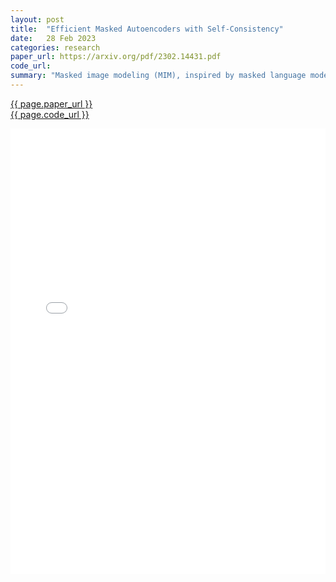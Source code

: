 ```yaml
---
layout: post
title:  "Efficient Masked Autoencoders with Self-Consistency"
date:   28 Feb 2023
categories: research
paper_url: https://arxiv.org/pdf/2302.14431.pdf
code_url: 
summary: "Masked image modeling (MIM), inspired by masked language modeling in natural language processing, is a prevalent self-supervised pre-training method in computer vision. Its high random mask ratio, however, leads to inefficient data use and pre-training (requiring 1600 epochs for MAE versus 300 for supervised learning) and results in a pre-trained model that is uncertain and inconsistent in its predictions. To address these issues, we introduce efficient masked autoencoders with self-consistency (EMAE), enhancing pre-training efficiency and prediction consistency for MIM. EMAE divides the image into non-overlapping parts, each subject to a random mask with a uniform mask ratio, to perform parallel MIM tasks and generate predictions. A self-consistency module is also designed to ensure consistent predictions for overlapping masked patches. EMAE improves data utilization and achieves reliable representations, showing superior results on ImageNet with only 300 pre-training epochs under ViT-Base compared to MAE's 1600 epochs. Additionally, EMAE demonstrates top-tier transfer performance in various downstream tasks, such as object detection and semantic segmentation."
---
```


<style>
.responsive-pdf-container {
    overflow: hidden;
    padding-top: 141.42%; /* 16:9 Aspect Ratio, adjust as needed */
    position: relative;
}

.responsive-pdf-container iframe {
    border: none;
    height: 100%;
    left: 0;
    position: absolute;
    top: 0;
    width: 100%;
}
</style>

<a href="{{ page.paper_url }}">{{ page.paper_url }}</a><br>
<a href="{{ page.code_url }}">{{ page.code_url }}</a>

<div class="responsive-pdf-container">
    <iframe src="{{ page.paper_url }}" style="border: none;"></iframe>
</div>